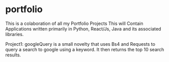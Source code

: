# portfolio

This is a colaboration of all my Portfolio Projects
This will Contain Applications written primarily in Python, React/Js, Java and its associated libraries.

Project1:
googleQuery is a small novelty that uses Bs4 and Requests to query a search to google using a keyword. It then returns the top 10 search results.
